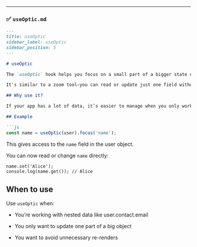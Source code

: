 
---

### ✅ `useOptic.md`

```markdown
---
title: useOptic
sidebar_label: useOptic
sidebar_position: 5
---

# useOptic

The `useOptic` hook helps you focus on a small part of a bigger state or data object.

It's similar to a zoom tool—you can read or update just one field without affecting the whole thing.

## Why use it?

If your app has a lot of data, it’s easier to manage when you only work with the part you need. `useOptic` helps you do that safely and clearly.

## Example

```js
const name = useOptic(user).focus('name');
```
This gives access to the `name` field in the user object.

You can now read or change `name` directly:
```
name.set('Alice');
console.log(name.get()); // Alice
```
## When to use
Use `useOptic` when:

- You’re working with nested data like user.contact.email

- You only want to update one part of a big object

- You want to avoid unnecessary re-renders